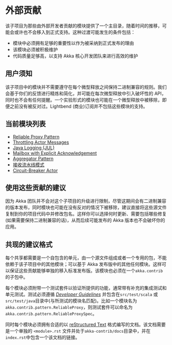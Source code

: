 # 外部贡献

该子项目为那些由外部开发者贡献的模块提供了一个主目录，随着时间的推移，可能会或许也不会移入到正式支持。这种过渡可能发生的条件包括：

- 模块中必须拥有足够的重要性以作为被采纳到正式发布的理由
- 该模块必须被积极维护
- 代码质量足够高，以支持 Akka 核心开发团队来进行高效的维护

## 用户须知

该子项目中的模块并不需要遵守在每个微型释放之间保持二进制兼容的规则。我们会基于你们的反馈进行精炼和简化，并可能在每次微型释放中引入破坏性的 API，同时也不会有任何提醒。一个实验形式的模块也可能在一个微型释放中被移除，即便之前没有被反对过。Lightbend (商业)订阅并不包括这些模块的支持。

## 当前模块列表

- [Reliable Proxy Pattern](http://doc.akka.io/docs/akka/2.4/contrib/reliable-proxy.html)
- [Throttling Actor Messages](http://doc.akka.io/docs/akka/2.4/contrib/throttle.html)
- [Java Logging (JUL)](http://doc.akka.io/docs/akka/2.4/contrib/jul.html)
- [Mailbox with Explicit Acknowledgement](http://doc.akka.io/docs/akka/2.4/contrib/peek-mailbox.html)
- [Aggregator Pattern](http://doc.akka.io/docs/akka/2.4/contrib/aggregator.html)
- [接收流水线模式](experimental-modules/external-contributions/receive-pipeline-pattern.md)
- [Circuit-Breaker Actor](http://doc.akka.io/docs/akka/2.4/contrib/circuitbreaker.html)

## 使用这些贡献的建议

因为 Akka 团队并不会对这个子项目的升级进行限制，尽管这期间会有二进制兼容的版本发布，同时模块也可能在没有反对的情况下被移除，建议直接将这些源文件复制到你的项目代码中并修改包名。这样你可以选择何时更新、需要包括哪些修复(如果需要保持二进制兼容的话)，从而后续可能发布的 Akka 版本也不会破坏你的应用。

## 共现的建议格式

每个共享都需要是一个自包含的单元，由一个源文件组成或者一个专用的包，不能依赖于该子项目中的其他模块；可以基于 Akka 发布版中的其他任何模块。这样可以保证这些贡献能够单独的移入标准发布版。该模块也必须在一个`akka.contrib`的子包中。

每个模块必须附带一个测试套件以验证所提供的功能，通常带有补充的集成测试和单元测试。测试必须遵循 [*Developer Guidelines*](http://doc.akka.io/docs/akka/2.4/dev/developer-guidelines.html#developer-guidelines) 并包含在`src/test/scala` 或 `src/test/java`目录中(与所测试的模块名匹配)。比如一个模块名为`akka.contrib.pattern.ReliableProxy`，则测试套件可以命名为`akka.contrib.pattern.ReliableProxySpec`。

同时每个模块必须拥有合适的以 [reStructured Text](http://sphinx.pocoo.org/rest.html) 格式编写的文档。该文档需要是一个单独的 `<module>.rst` 文件并处于`akka-contrib/docs`目录中，并在`index.rst`中包含一个该文档的链接。
